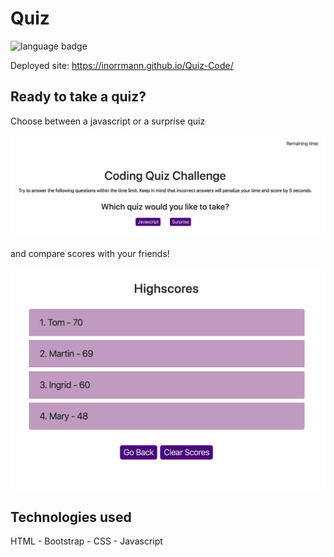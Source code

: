 # Quiz

![language badge](https://img.shields.io/github/languages/top/inorrmann/Quiz-Code)

Deployed site: https://inorrmann.github.io/Quiz-Code/

## Ready to take a quiz?

Choose between a javascript or a surprise quiz

![start-quiz](./start.png)

and compare scores with your friends!

![high-scores-screen](./high-scores.png)

## Technologies used

HTML - Bootstrap - CSS - Javascript